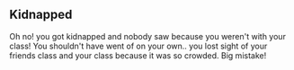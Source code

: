 Kidnapped 
---
Oh no! you got kidnapped and nobody saw because you weren't with your class! You shouldn't have went of on your own.. you lost sight of your friends class and your class because it was so crowded. Big mistake!
